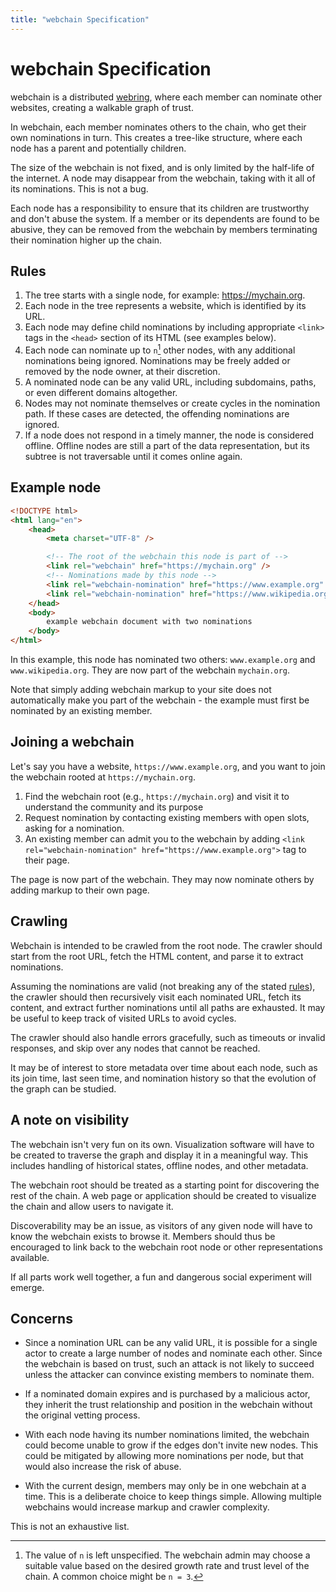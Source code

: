 ```yaml
---
title: "webchain Specification"
---
```


# webchain Specification

webchain is a distributed [webring](https://en.wikipedia.org/wiki/Webring),
where each member can nominate other websites, creating a walkable graph of
trust.

In webchain, each member nominates others to the chain, who get their own
nominations in turn. This creates a tree-like structure, where each node has a
parent and potentially children.

The size of the webchain is not fixed, and is only limited by the half-life of
the internet. A node may disappear from the webchain, taking with it all of its
nominations. This is not a bug.

Each node has a responsibility to ensure that its children are trustworthy and
don't abuse the system. If a member or its dependents are found to be abusive,
they can be removed from the webchain by members terminating their nomination
higher up the chain.

## Rules

1. The tree starts with a single node, for example: https://mychain.org.
2. Each node in the tree represents a website, which is identified by its URL.
3. Each node may define child nominations by including appropriate `<link>` tags
   in the `<head>` section of its HTML (see examples below).
4. Each node can nominate up to `n`[^1] other nodes, with any additional nominations
   being ignored. Nominations may be freely added or removed by the node owner,
   at their discretion.
5. A nominated node can be any valid URL, including subdomains, paths, or even
   different domains altogether.
6. Nodes may not nominate themselves or create cycles in the nomination path. If
   these cases are detected, the offending nominations are ignored.
7. If a node does not respond in a timely manner, the node is considered
   offline. Offline nodes are still a part of the data representation, but its
   subtree is not traversable until it comes online again.

[^1]:
    The value of `n` is left unspecified. The webchain admin may choose a suitable
    value based on the desired growth rate and trust level of the chain.
    A common choice might be `n = 3`.

## Example node

```html
<!DOCTYPE html>
<html lang="en">
	<head>
		<meta charset="UTF-8" />

		<!-- The root of the webchain this node is part of -->
		<link rel="webchain" href="https://mychain.org" />
		<!-- Nominations made by this node -->
		<link rel="webchain-nomination" href="https://www.example.org" />
		<link rel="webchain-nomination" href="https://www.wikipedia.org" />
	</head>
	<body>
		example webchain document with two nominations
	</body>
</html>
```

In this example, this node has nominated two others: `www.example.org` and
`www.wikipedia.org`. They are now part of the webchain `mychain.org`.

Note that simply adding webchain markup to your site does not automatically make
you part of the webchain - the example must first be nominated by an existing
member.

## Joining a webchain

Let's say you have a website, `https://www.example.org`, and you want to join
the webchain rooted at `https://mychain.org`.

1. Find the webchain root (e.g., `https://mychain.org`) and
   visit it to understand the community and its purpose
2. Request nomination by contacting existing members with open slots, asking
   for a nomination.
3. An existing member can admit you to the webchain by adding
   `<link rel="webchain-nomination" href="https://www.example.org">` tag to
   their page.

The page is now part of the webchain. They may now nominate others by adding
markup to their own page.

## Crawling

Webchain is intended to be crawled from the root node. The crawler should start
from the root URL, fetch the HTML content, and parse it to extract nominations.

Assuming the nominations are valid (not breaking any of the stated
[rules](#rules)), the crawler should then recursively visit each nominated URL,
fetch its content, and extract further nominations until all paths are
exhausted. It may be useful to keep track of visited URLs to avoid cycles.

The crawler should also handle errors gracefully, such as timeouts or invalid
responses, and skip over any nodes that cannot be reached.

It may be of interest to store metadata over time about each node, such as its
join time, last seen time, and nomination history so that the evolution of the
graph can be studied.

## A note on visibility

The webchain isn't very fun on its own. Visualization software will have to be
created to traverse the graph and display it in a meaningful way. This includes
handling of historical states, offline nodes, and other metadata.

The webchain root should be treated as a starting point for discovering the
rest of the chain. A web page or application should be created to visualize the
chain and allow users to navigate it.

Discoverability may be an issue, as visitors of any given node will have to know
the webchain exists to browse it. Members should thus be encouraged to link back
to the webchain root node or other representations available.

If all parts work well together, a fun and dangerous social experiment will
emerge.

## Concerns

- Since a nomination URL can be any valid URL, it is possible for a single actor
  to create a large number of nodes and nominate each other. Since the webchain
  is based on trust, such an attack is not likely to succeed unless the attacker
  can convince existing members to nominate them.

- If a nominated domain expires and is purchased by a malicious actor, they
  inherit the trust relationship and position in the webchain without the
  original vetting process.

- With each node having its number nominations limited, the webchain could
  become unable to grow if the edges don't invite new nodes. This could be
  mitigated by allowing more nominations per node, but that would also increase
  the risk of abuse.

- With the current design, members may only be in one webchain at a time. This
  is a deliberate choice to keep things simple. Allowing multiple webchains
  would increase markup and crawler complexity.

This is not an exhaustive list.
